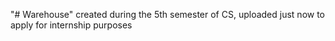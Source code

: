 "# Warehouse" 
created during the 5th semester of CS, uploaded just now to apply for internship purposes
